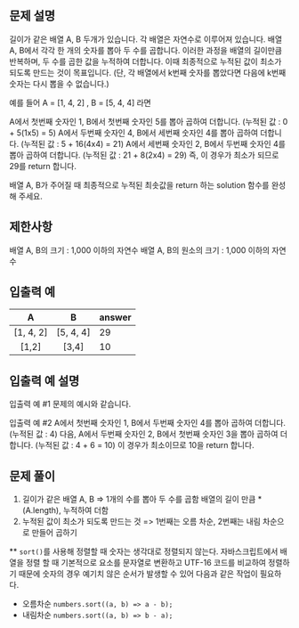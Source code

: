 ## 문제 설명

길이가 같은 배열 A, B 두개가 있습니다. 각 배열은 자연수로 이루어져 있습니다.
배열 A, B에서 각각 한 개의 숫자를 뽑아 두 수를 곱합니다. 이러한 과정을 배열의 길이만큼 반복하며, 두 수를 곱한 값을 누적하여 더합니다. 이때 최종적으로 누적된 값이 최소가 되도록 만드는 것이 목표입니다. (단, 각 배열에서 k번째 숫자를 뽑았다면 다음에 k번째 숫자는 다시 뽑을 수 없습니다.)

예를 들어 A = [1, 4, 2] , B = [5, 4, 4] 라면

A에서 첫번째 숫자인 1, B에서 첫번째 숫자인 5를 뽑아 곱하여 더합니다. (누적된 값 : 0 + 5(1x5) = 5)
A에서 두번째 숫자인 4, B에서 세번째 숫자인 4를 뽑아 곱하여 더합니다. (누적된 값 : 5 + 16(4x4) = 21)
A에서 세번째 숫자인 2, B에서 두번째 숫자인 4를 뽑아 곱하여 더합니다. (누적된 값 : 21 + 8(2x4) = 29)
즉, 이 경우가 최소가 되므로 29를 return 합니다.

배열 A, B가 주어질 때 최종적으로 누적된 최솟값을 return 하는 solution 함수를 완성해 주세요.

## 제한사항

배열 A, B의 크기 : 1,000 이하의 자연수
배열 A, B의 원소의 크기 : 1,000 이하의 자연수

## 입출력 예

|     A     |     B     | answer |
| :-------: | :-------: | ------ |
| [1, 4, 2] | [5, 4, 4] | 29     |
|   [1,2]   |   [3,4]   | 10     |

## 입출력 예 설명

입출력 예 #1
문제의 예시와 같습니다.

입출력 예 #2
A에서 첫번째 숫자인 1, B에서 두번째 숫자인 4를 뽑아 곱하여 더합니다. (누적된 값 : 4) 다음, A에서 두번째 숫자인 2, B에서 첫번째 숫자인 3을 뽑아 곱하여 더합니다. (누적된 값 : 4 + 6 = 10)
이 경우가 최소이므로 10을 return 합니다.

## 문제 풀이

1. 길이가 같은 배열 A, B => 1개의 수를 뽑아 두 수를 곱함 배열의 길이 만큼 \*(A.length), 누적하여 더함
2. 누적된 값이 최소가 되도록 만드는 것
   => 1번째는 오름 차순, 2번째는 내림 차순으로 만들어 곱하기

\*\* `sort()`를 사용해 정렬할 때 숫자는 생각대로 정렬되지 않는다. 자바스크립트에서 배열을 정렬 할 때 기본적으로 요소를 문자열로 변환하고 UTF-16 코드를 비교하여 정렬하기 때문에 숫자의 경우 예기치 않은 순서가 발생할 수 있어 다음과 같은 작업이 필요하다.

- 오름차순
  `numbers.sort((a, b) => a - b);`
- 내림차순
  `numbers.sort((a, b) => b - a);`
